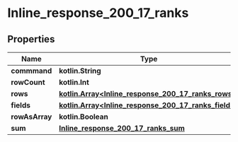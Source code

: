 
# Inline_response_200_17_ranks

## Properties
Name | Type | Description | Notes
------------ | ------------- | ------------- | -------------
**commmand** | **kotlin.String** | command |  [optional]
**rowCount** | **kotlin.Int** | rowCount |  [optional]
**rows** | [**kotlin.Array&lt;Inline_response_200_17_ranks_rows&gt;**](Inline_response_200_17_ranks_rows.md) | rows |  [optional]
**fields** | [**kotlin.Array&lt;Inline_response_200_17_ranks_fields&gt;**](Inline_response_200_17_ranks_fields.md) | fields |  [optional]
**rowAsArray** | **kotlin.Boolean** | rowAsArray |  [optional]
**sum** | [**Inline_response_200_17_ranks_sum**](Inline_response_200_17_ranks_sum.md) |  |  [optional]



